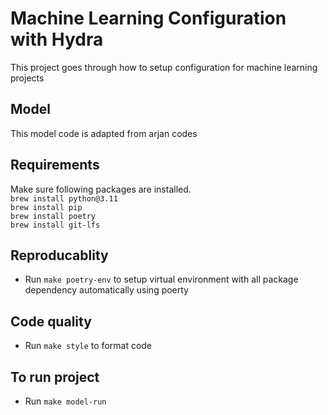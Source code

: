 # Machine Learning Configuration with Hydra
This project goes through how to setup configuration for machine learning projects

## Model
This model code is adapted from arjan codes

## Requirements 
Make sure following packages are installed.<br>
`brew install python@3.11` <br>
`brew install pip`<br>
`brew install poetry`<br>
`brew install git-lfs`

## Reproducablity
- Run `make poetry-env` to setup virtual environment with all package dependency automatically using poerty

## Code quality 
- Run `make style` to format code

## To run project 
- Run `make model-run`